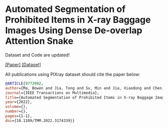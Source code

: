 # Automated Segmentation of Prohibited Items in X-ray Baggage Images Using Dense De-overlap Attention Snake

Dataset and Code are updated!

[[Paper]](https://ieeexplore.ieee.org/document/9772992) [[Dataset]](https://pan.baidu.com/s/11jMmECsjvW49N1NwLb8iIg?pwd=vnyw)

All publications using PIXray dataset should cite the paper below:

```bibtex
@ARTICLE{9772992,  
author={Ma, Bowen and Jia, Tong and Su, Min and Jia, Xiaodong and Chen, Dongyue and Zhang, Yichun},  
journal={IEEE Transactions on Multimedia},   
title={Automated Segmentation of Prohibited Items in X-ray Baggage Images Using Dense De-overlap Attention Snake},   
year={2022},  
volume={},  
number={},  
pages={1-1},  
doi={10.1109/TMM.2022.3174339}}
```
